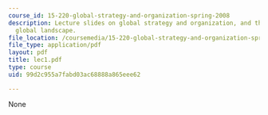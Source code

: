 ```yaml
---
course_id: 15-220-global-strategy-and-organization-spring-2008
description: Lecture slides on global strategy and organization, and the changing
  global landscape.
file_location: /coursemedia/15-220-global-strategy-and-organization-spring-2008/99d2c955a7fabd03ac68888a865eee62_lec1.pdf
file_type: application/pdf
layout: pdf
title: lec1.pdf
type: course
uid: 99d2c955a7fabd03ac68888a865eee62

---
```

None